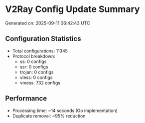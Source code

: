 # V2Ray Config Update Summary
Generated on: 2025-09-11 06:42:43 UTC

## Configuration Statistics
- Total configurations: 11345
- Protocol breakdown:
  - ss: 0 configs
  - ssr: 0 configs
  - trojan: 0 configs
  - vless: 0 configs
  - vmess: 732 configs

## Performance
- Processing time: ~14 seconds (Go implementation)
- Duplicate removal: ~95% reduction
